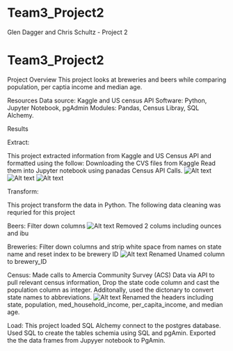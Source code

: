 # Team3_Project2
Glen Dagger and Chris Schultz - Project 2

# Team3_Project2

Project Overview
This project looks at breweries and beers while comparing population, per captia income and median age. 

Resources
Data source: Kaggle and US census API
Software: Python, Jupyter Notebook, pgAdmin
    Modules: Pandas, Census Libray, SQL Alchemy.

Results

Extract: 

This project extracted information from Kaggle and US Census API and formatted using the follow:
    Downloading the CVS files from Kaggle
    Read them into Jupyter notebook using panadas
    Census API Calls.
    ![Alt text](Team3_Project2/screenshots/beers_df_before.png)
    ![Alt text](Team3_Project2/screenshots/breweries_df_before.png)
    ![Alt text](Team3_Project2/screenshots/census_df_before.png)

Transform: 

This project transform the data in Python. The following data cleaning was requried for this project

Beers: Filter down columns
    ![Alt text](Team3_Project2/screenshots/beers_cleaned_df.png)
    Removed 2 colums including ounces and ibu 

Breweries: Filter down columns and strip white space from names on state name and reset index to be brewery ID
    ![Alt text](Team3_Project2/screenshots/breweries_cleaned_df.png)
    Renamed Unamed column to brewery_ID

Census: Made calls to Amercia Community Survey (ACS) Data via API to pull relevant census information, Drop the state code column and cast the population column as integer. Additonally, used the dictonary to convert state names to abbreviations. 
    ![Alt text](Team3_Project2/screenshots/census_df_after.png)
    Renamed the headers including state, population, med_household_income, per_capita_income, and median age. 

Load: This project loaded 
    SQL Alchemy connect to the postgres database. Used SQL to create the tables schemia using SQL and pgAmin. Exported the the data frames from Jupyyer notebook to PgAmin. 